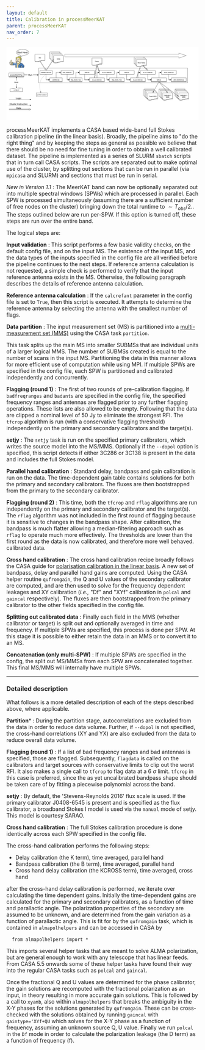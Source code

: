 ```yaml
---
layout: default
title: Calibration in processMeerKAT
parent: processMeerKAT
nav_order: 7
---
```


![processMeerKAT_flowchart](/assets/processMeerKAT.png)

processMeerKAT implements a CASA based wide-band full Stokes calibration
pipeline (in the linear basis). Broadly, the pipeline aims to "do the right
thing" and by keeping the steps as general as possible we believe that there
should be no need for fine tuning in order to obtain a well calibrated dataset.
The pipeline is implemented as a series of SLURM `sbatch` scripts that in turn
call CASA scripts. The scripts are separated out to make optimal use of the
cluster, by splitting out sections that can be run in parallel (via `mpicasa`
and SLURM) and sections that must be run in serial.

*New in Version 1.1* : The MeerKAT band can now be optionally separated out
into multiple spectral windows (SPWs) which are processed in parallel. Each SPW
is processed simultaneously (assuming there are a sufficient number of free
nodes on the cluster) bringing down the total runtime to $\sim T_{obs}/2.$. The
steps outlined below are run per-SPW. If this option is turned off, these steps
are run over the entire band.

The logical steps are:

**Input validation** : This script performs a few basic validity checks, on the
default config file, and on the input MS. The existence of the input MS, and the
data types of the inputs specified in the config file are all verified before
the pipeline continues to the next steps. If reference antenna calculation is
not requested, a simple check is performed to verify that the input reference
antenna exists in the MS. Otherwise, the following paragraph describes the
details of reference antenna calculation.

**Reference antenna calculation** : If the `calcrefant` parameter in the config
file is set to `True`, then this script is executed. It attempts to determine
the reference antenna by selecting the antenna with the smallest number of
flags. 

**Data partition** : The input measurement set (MS) is partitioned into
a [multi-measurement set
(MMS)](https://casa.nrao.edu/casadocs/casa-5.4.1/uv-manipulation/data-partition)
using the CASA task `partition`. 

This task splits up the main MS into smaller SUBMSs that are individual units of
a larger logical MMS. The number of SUBMSs created is equal to the number of
scans in the input MS. Partitioning the data in this manner allows for more
efficient use of computation while using MPI. If multiple SPWs are specified in
the config file, each SPW is partitioned and calibrated independently and
concurrently.

**Flagging (round 1)** : The first of two rounds of pre-calibration flagging. If
`badfreqranges` and `badants` are specified in the config file, the specified
frequency ranges and antennas are flagged prior to any further flagging
operations. These lists are also allowed to be empty. Following that the data
are clipped a nominal level of 50 Jy to eliminate the strongest RFI. The
`tfcrop` algorithm is run (with a conservative flagging threshold) independently
on the primary and secondary calibrators and the target(s).

**setjy** : The `setjy` task is run on the specified primary calibrators, which
writes the source model into the MS/MMS. Optionally if the `--dopol` option is
specified, this script detects if either 3C286 or 3C138 is present in the data
and includes the full Stokes model.

**Parallel hand calibration** : Standard delay, bandpass and gain calibration is
run on the data. The time-dependent gain table contains solutions for both the
primary and secondary calibrators. The fluxes are then bootstrapped from the
primary to the secondary calibrator.

**Flagging (round 2)** : This time, both the `tfcrop` and `rflag` algorithms are
run independently on the primary and secondary calibrator and the target(s). The
`rflag` algorithm was not included in the first round of flagging because it is
sensitive to changes in the bandpass shape. After calibration, the bandpass is
much flatter allowing a median-filtering approach such as `rflag` to operate
much more effectively. The thresholds are lower than the first round as the data
is now calibrated, and therefore more well behaved. calibrated data.

**Cross hand calibration** : The cross hand calibration recipe broadly follows
the CASA guide for [polarisation calibration in the linear
basis](https://casa.nrao.edu/casadocs/casa-5.4.1/synthesis-calibration/instrumental-polarization-calibration).
A new set of bandpass, delay and parallel hand gains are computed. Using the
CASA helper routine `qufromgain`, the Q and U values of the secondary calibrator
are computed, and are then used to solve for the frequency dependent leakages
and XY calibration (_i.e.,_ "Df" and "XYf" calibration in `polcal` and `gaincal`
respectively). The fluxes are then bootstrapped from the primary calibrator to
the other fields specified in the config file. 

**Splitting out calibrated data** : Finally each field in the MMS (whether calibrator or target) is split
out and optionally averaged in time and frequency. If multiple SPWs are specified, this process is
done per SPW. At this stage it is possible to either retain the data in an MMS or to convert it to an MS.

**Concatenation (only multi-SPW)** : If multiple SPWs are specified in the config, the split out MS/MMSs from each SPW are concatenated together. This final MS/MMS will internally have multiple SPWs.


------

### Detailed description

What follows is a more detailed description of each of the steps described
above, where applicable.

**Partition*** : During the partition stage, autocorrelations are excluded from
the data in order to reduce data volume. Further, if `--dopol` is not specified,
the cross-hand correlations (XY and YX) are also excluded from the data to
reduce overall data volume.

**Flagging (round 1)** : If a list of bad frequency ranges and bad antennas is
specified, those are flagged. Subsequently, `flagdata` is called on the
calibrators and target sources with conservative limits to clip out the worst
RFI. It also makes a single call to `tfcrop` to flag data at a 6 $\sigma$ limit.
`tfcrop` in this case is preferred, since the as yet uncalibrated bandpass shape
should be taken care of by fitting a piecewise polynomial across the band.

**setjy** : By default, the 'Stevens-Reynolds 2016' flux scale is used. If the
primary calibrator J0408-6545 is present and is specified as the flux
calibrator, a broadband Stokes I model is used via the `manual` mode of setjy.
This model is courtesy SARAO.

**Cross hand calibration** : The full Stokes calibration procedure is done
identically across each SPW specified in the config file. 

The cross-hand calibration performs the following steps:
   * Delay calibration (the K term), time averaged, parallel hand
   * Bandpass calibration (the B term), time averaged, parallel hand
   * Cross hand delay calibration (the KCROSS term), time averaged, cross hand

after the cross-hand delay calibration is performed, we iterate over calculating
the time dependent gains. Initially the time-dependent gains are calculated for
the primary and secondary calibrators, as a function of time and parallactic
angle. The polarization properties of the secondary are assumed to be unknown,
and are determined from the gain variation as a function of parallactic angle.
This is fit for by the `qufromgain` task, which is contained in `almapolhelpers`
and can be accessed in CASA by

      from almapolhelpers import *

This imports several helper tasks that are meant to solve ALMA polarization, but
are general enough to work with any telescope that has linear feeds. From CASA
5.5 onwards some of these helper tasks have found their way into the regular
CASA tasks such as `polcal` and `gaincal`.

Once the fractional Q and U values are determined for the phase calibrator, the
gain solutions are recomputed with the fractional polarization as an input, in
theory resulting in more accurate gain solutions. This is followed by a call to
`xyamb`, also within `almapolhelpers` that breaks the ambiguity in the X-Y
phases for the solutions generated by `qufromgain`. These can be cross-checked
with the solutions obtained by running `gaincal` with `gaintype='XYf+QU` which
solves for the X-Y phase as a function of frequency, assuming an unknown source
Q, U value. Finally we run `polcal` in the `Df` mode in order to calculate the
polarization leakage (the D term) as a function of frequency (f).
